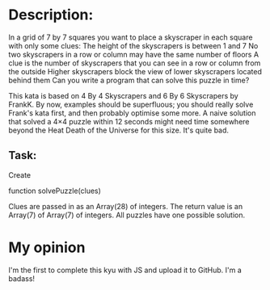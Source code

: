 # Description: 

In a grid of 7 by 7 squares you want to place a skyscraper in each square with only some clues:
The height of the skyscrapers is between 1 and 7
No two skyscrapers in a row or column may have the same number of floors
A clue is the number of skyscrapers that you can see in a row or column from the outside
Higher skyscrapers block the view of lower skyscrapers located behind them
Can you write a program that can solve this puzzle in time?

This kata is based on 4 By 4 Skyscrapers and 6 By 6 Skyscrapers by FrankK. By now, examples should be superfluous; you should really solve Frank's kata first, and then probably optimise some more. A naive solution that solved a 4×4 puzzle within 12 seconds might need time somewhere beyond the Heat Death of the Universe for this size. It's quite bad.

## Task:
Create

function solvePuzzle(clues)

Clues are passed in as an Array(28) of integers.
The return value is an Array(7) of Array(7) of integers.
All puzzles have one possible solution.

# My opinion
I'm the first to complete this kyu with JS and upload it to GitHub. I'm a badass!
